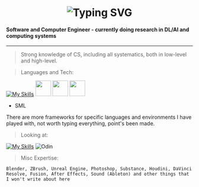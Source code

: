 <div align="center">
    <h1>
        <img src="https://readme-typing-svg.herokuapp.com?font=Jetbrains+mono&size=40&duration=3000&color=33FF33&center=true&vCenter=true&width=435&lines=+...;stop+lurking+here;" alt="Typing SVG"/>
    </h1>
</div>

#### **Software and Computer Engineer - currently doing research in DL/AI and computing systems**

<hr>

>Strong knowledge of CS, including all systematics, both in low-level and high-level.

>Languages and Tech:

[![My Skills](https://skillicons.dev/icons?i=c,cpp,vim,neovim,docker,cmake,git,elixir,go,unreal,unity,linux,postgres,sqlite,redis,mongodb,lua,python,bash,cs,java,html,css,react,threejs,js,ts)](https://skillicons.dev)
<img height="42" width="42" src="https://cdn.simpleicons.org/racket/red" />
<img height="42" width="42" src="https://cdn.simpleicons.org/neo4j" />
<img height="42" width="42" src="https://www.smlnj.org/images/Lindig2.jpeg" />
+ SML

There are more frameworks for specific languages and environments I have played with, not worth typing everything, point's been made.

>Looking at:

[![My Skills](https://skillicons.dev/icons?i=zig,rust,ocaml)](https://skillicons.dev) ![Odin](https://go-skill-icons.vercel.app/api/icons?i=odin)

>Misc Expertise:

`Blender, ZBrush, Unreal Engine, Photoshop, Substance, Houdini, DaVinci Resolve, Fusion, After Effects, Sound (Ableton) and other things that I won't write about here`

<!---
Mirenk0/Mirenk0 is a ✨ special ✨ repository because its `README.md` (this file) appears on your GitHub profile.
You can click the Preview link to take a look at your changes.
--->
